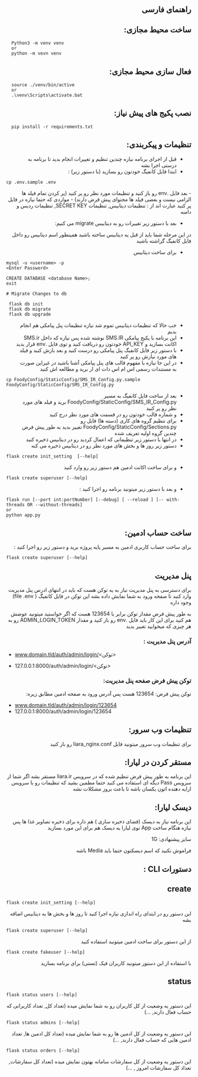 <div dir="rtl">

## راهنمای فارسی 


## ساخت محیط مجازی:
      
<div dir="ltr">

      Python3 -m venv venv
      or 
      python -m vevn venv
</div>


## فعال سازی محیط مجازی:
      
<div dir="ltr">

      source ./venv/bin/active
      or
      .\venv\Scripts\activate.bat
</div>

## نصب پکیج های پیش نیاز:
      
<div dir="ltr">

      pip install -r requirements.txt
</div>
      



## تنظیمات و پیکربندی:
- قبل از اجرای برنامه نیازه چندین تنظیم و تغییرات انجام بدید تا برنامه به درستی اجرا بشه
- ابتدا فایل کانفیگ خودتون رو بسازید (با دستور زیر) :
 
<div dir="ltr">

    cp .env.sample .env
</div>
- بعد فایل .env رو باز کنید و تنظیمات مورد نظر رو پر کنید (پر کردن تمام فیلد ها الزامی نیست و بعضی فیلد ها محتوای پیش فرض دارند)
- مواردی که حتما نیازه در فایل پر کنید عبارت اند از : تنظیمات دیتابیس, تنظیمات SECRET KEY, تنظیمات ردیس و دامنه

- بعد با دستور زیر تغییرات رو به دیتابیس migrate می کنیم:


 در این مرحله شما باید از قبل یه دیتابیس ساخته باشید 
 همینطور اسم دیتابیس رو داخل فایل کانفیگ گزاشته باشید 
- برای ساخت دیتابیس

<div dir="ltr">

    mysql -u <username> -p 
    <Enter Password>

    CREATE DATABASE <database Name>;
    exit

</div>

<div dir="ltr">

    # Migrate Changes to db

     flask db init
     flask db migrate
     flask db upgrade
</div>

- خب حالا که تنظیمات دیتابیس تموم شد نیازه تنظیمات پنل پیامکی هم انجام بدیم 
- این برنامه با پکیج پیامکی SMS.IR نوشته شده پس نیازه که داخل SMS.ir اکانت بسازید و API_KEY خودتون رو دریافت کنید و توی فایل .env قرار بدید
- با دستور زیر فایل کانفیگ پنل پیامکی رو درست کنید و بعد بازش کنید و فیلد های مورد نیازش رو پر کنید 
- در این جا نیازه با مفهوم قالب های پنل پیامکی آشنا باشید در غیراین صورت به مستندات رسمی اس ام اس دات ای ار برید و مطالعه اش کنید

<div dir="ltr">

    cp FoodyConfig/StaticConfig/SMS_IR_Config.py.sample FoodyConfig/StaticConfig/SMS_IR_Config.py
</div>


- بعد از ساخت فایل کانفیگ به مسیر FoodyConfig/StaticConfig/SMS_IR_Config.py برید و فیلد های مورد نظر رو پر کنید
- و شماره قالب خودتون رو در قسمت های مورد نظر درج کنید 
- برای تنظیم گروه های کاری (دسته ها) فایل  رو FoodyConfig/StaticConfig/Sections.py تغییر بدید به طور پیش فرض چندین گروه اولیه تعریف شده
- در انتها با دستور زیر تنظیماتی که اعمال کردید رو  در دیتابیس ذخیره کنید
- دستور زیر روز ها و بخش های مورد نظر رو در دیتابیس ذخیره می کنه


<div dir="ltr">        

    flask create init_setting  [--help]
</div>

- و برای ساخت اکانت ادمین هم دستور زیر رو وارد کنید

<div dir="ltr">

    flask create superuser [--help]
</div>

- و بعد با دستور زیر میتونید برنامه رو اجرا کنید  :
<div dir="ltr">

    flask run [--port int:portNumber] [--debug] [ --reload ] [-- with-threads OR --without-threads]
    or 
    python app.py

</div>

## ساخت حساب ادمین:
برای ساخت حساب کاربری ادمین به مسیر پایه پروژه برید و دستور زیر رو اجرا کنید :
      
<div dir="ltr">

    flask create superuser [--help]
</div>


## پنل مدیریت
برای دسترسی به پنل مدیریت نیاز به یه توکن هست که باید در انتهای ادرس پنل مدیریت وارد کنید تا صفحه ورود به شما نمایش داده بشه
این توکن در فایل کانفیگ ( file .env) وجود داره 

به طور پیش فرض مقدار توکن برابر با 123654 هست که اگر خواستید میتونید عوضش هم کنید برای این کار باید فایل .env رو باز کنید و مقدار ADMIN_LOGIN_TOKEN رو به هر چیزی که میخوایید تغییر بدید

### آدرس پنل مدیریت :

      
<div dir="ltr">

- www.domain.tld/auth/admin/login/<توکن>

- 127.0.0.1:8000/auth/admin/login/<توکن>
</div>

### توکن پیش فرض صفحه پنل مدیریت:
توکن پیش فرض:
123654 هست
پس آدرس ورود به صفحه ادمین مطابق زیره:
      
<div dir="ltr">
      
- www.domain.tld/auth/admin/login/123654
- 127.0.0.1:8000/auth/admin/login/123654
</div>

## تنظیمات وب سرور:
  برای تنظیمات وب سرور میتونید فایل liara_nginx.conf رو باز کنید 



## مستقر کردن در لیارا: 
این برنامه به طور پیش فرض تنظیم شده که در سرویس liara.ir مستقر بشه اگر شما از سرویس Pass دیگه ای استفاده می کنید حتما مطمین بشید که تنظیمات رو با سرویس ارایه دهنده اتون یکسان باشه تا باعث بروز مشکلات نشه

## دیسک لیارا:
این برنامه نیاز به دیسک (فضای ذخیره سازی ) هم داره 
برای ذخیره تصاویر غذا ها پس نیازه هنگام ساخت App توی لیارا یه دیسک هم برای این مورد بسازید 

سایز پیشنهادی: 1G

فراموش نکنید که اسم دیسکتون حتما باید Media  باشه



## دستورات CLI :

## create       
<div dir="ltr">

    flask create init_setting [--help]
</div>
این دستور رو در ایتدای راه اندازی نیازه اجرا کنید تا روز ها و بخش ها به دیتابیس اضافه بشه
      
<div dir="ltr">

    flask create superuser [--help]
</div>
از این دستور برای ساخت ادمین میتونید استفاده کنید

<div dir="ltr">

    flask create fakeuser [--help]
</div>
 با استفاده از این دستور میتونید کاربران فیک (تستی) برای برنامه بسازید


## status       
<div dir="ltr">

    flask status users [--help]
</div>
این دستور یه وضعیت از کل کاربران رو به شما نمایش میده  (تعداد کل, تعداد کاربرانی که حساب فعال دارند, ...)      
<div dir="ltr">

    flask status admins [--help]
</div>
این دستور یه وضعیت از کل ادمین ها رو به شما نمایش میده  (تعداد کل ادمین ها, تعداد ادمین هایی که حساب فعال دارند, ...)

<div dir="ltr">

    flask status orders [--help]
</div>
این دستور یه وضعیت از کل سفارشات سامانه بهتون نمایش میده (تعداد کل سفارشات, تعداد کل سفارشات امروز , ...)

</div>